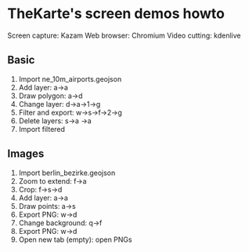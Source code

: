 TheKarte's screen demos howto
===

Screen capture: Kazam
Web browser: Chromium
Video cutting: kdenlive 

## Basic
1. Import ne_10m_airports.geojson
2. Add layer: a->a
3. Draw polygon: a->d
4. Change layer: d->a->1->g
5. Filter and export: w->s->f->2->g
6. Delete layers: s->a ->a
7. Import filtered

## Images
1. Import berlin_bezirke.geojson
2. Zoom to extend: f->a
3. Crop: f->s->d
4. Add layer: a->a
5. Draw points: a->s
6. Export PNG: w->d
7. Change background: q->f
8. Export PNG: w->d
9. Open new tab (empty): open PNGs
